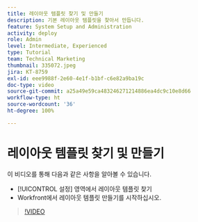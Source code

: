 ```yaml
---
title: 레이아웃 템플릿 찾기 및 만들기
description: 기본 레이아웃 템플릿을 찾아서 만듭니다.
feature: System Setup and Administration
activity: deploy
role: Admin
level: Intermediate, Experienced
type: Tutorial
team: Technical Marketing
thumbnail: 335072.jpeg
jira: KT-8759
exl-id: eee9988f-2e60-4e1f-b1bf-c6e82a9ba19c
doc-type: video
source-git-commit: a25a49e59ca483246271214886ea4dc9c10e8d66
workflow-type: ht
source-wordcount: '36'
ht-degree: 100%

---
```


# 레이아웃 템플릿 찾기 및 만들기

이 비디오를 통해 다음과 같은 사항을 알아볼 수 있습니다.

* [!UICONTROL 설정] 영역에서 레이아웃 템플릿 찾기
* Workfront에서 레이아웃 템플릿 만들기를 시작하십시오.

>[!VIDEO](https://video.tv.adobe.com/v/335072/?quality=12&learn=on)
